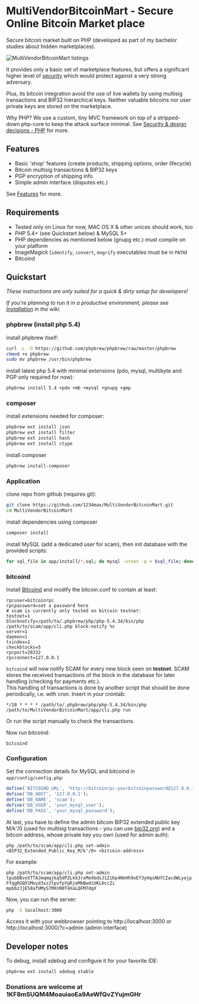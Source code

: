 # MultiVendorBitcoinMart - Secure Online Bitcoin Market place
Secure bitcoin market built on PHP (developed as part of my bachelor studies about hidden marketplaces).

![MultiVendorBitcoinMart listings](https://github.com/1234max/MultiVendorBitcoinMart/wiki/images/scam.png)

It provides only a basic set of marketplace features, but offers a significant higher level of [security](https://github.com/1234max/MultiVendorBitcoinMart/wiki/Security-&-Design-decisions)
which would protect against a very strong adversary.

Plus, its bitcoin integration avoid the use of live wallets by using multisig transactions and BIP32 hierarchical keys. 
Neither valuable bitcoins nor user private keys are stored on the marketplace. 

Why PHP? We use a custom, tiny MVC framework on top of a stripped-down php-core to keep the attack surface minimal.
See [Security & design decisions - PHP](https://github.com/1234Max/MultiVendorBitcoinMart/wiki/Security-&-Design-decisions#php) for more.

## Features

* Basic 'shop' features (create products, shipping options, order lifecycle)
* Bitcoin multisig transactions & BIP32 keys
* PGP encryption of shipping info
* Simple admin interface (disputes etc.)

See [Features](https://github.com/1234max/MultiVendorBitcoinMart/wiki/Features) for more.

## Requirements

* Tested only on Linux for now, MAC OS X & other unices should work, too
* PHP 5.4+ (see Quickstart below) & MySQL 5+
* PHP dependencies as mentioned below (gnupg etc.) must compile on your platform
* ImageMagick (`identify`, `convert`, `mogrify` executables must be in `PATH`)
* Bitcoind

## Quickstart
*These instructions are only suited for a quick & dirty setup for developers!*

*If you're planning to run it in a productive environment, 
please see [Installation](https://github.com/1234max/MultiVendorBitcoinMart/wiki/Installation) in the wiki.*

### phpbrew (install php 5.4)
install phpbrew itself:

```bash
curl -L -O https://github.com/phpbrew/phpbrew/raw/master/phpbrew
chmod +x phpbrew
sudo mv phpbrew /usr/bin/phpbrew
```

install latest php 5.4 with minimal extensions (pdo, mysql, multibyte and PGP only required for now):

```bash
phpbrew install 5.4 +pdo +mb +mysql +gnupg +gmp
```

### composer
install extensions needed for composer:

```bash
phpbrew ext install json
phpbrew ext install filter
phpbrew ext install hash
phpbrew ext install ctype
```

install composer

```bash
phpbrew install-composer
```

### Application
clone repo from github (requires git):

```bash
git clone https://github.com/1234max/MultiVendorBitcoinMart.git
cd MultiVendorBitcoinMart
```

install dependencies using composer

```bash
composer install
```

install MySQL (add a dedicated user for scam), then init database with the provided scripts:

```bash
for sql_file in app/install/*.sql; do mysql -uroot -p < $sql_file; done
```

### bitcoind
Install [Bitcoind](https://bitcoin.org/en/download) and modify the bitcoin.conf to contain at least:
```
rpcuser=bitcoinrpc
rpcpassword=set a password here
# scam is currently only tested on bitcoin testnet:
testnet=1
blocknotify=/path/to/.phpbrew/php/php-5.4.34/bin/php /path/to/scam/app/cli.php block-notify %s
server=1
daemon=1
txindex=1
checkblocks=5
rpcport=28332
rpcconnect=127.0.0.1
```

```bitcoind``` will now notify SCAM for every new block seen on **testnet**. 
SCAM stores the received transactions of the block in the database for later handling (checking for payments etc.).  
This handling of transactions is done by another script that should be done periodically, i.e. with cron. Insert in your crontab:

```*/10 * * * * /path/to/.phpbrew/php/php-5.4.34/bin/php /path/to/MultiVendorBitcoinMart/app/cli.php run```  

Or run the script manually to check the transactions.

Now run bitcoind:
```
bitcoind
```

### Configuration
Set the connection details for MySQL and bitcoind in `app/config/config.php`:
```php
define('BITCOIND_URL', 'http://bitcoinrpc:yourbitcoinpassword@127.0.0.1:28332');
define('DB_HOST', '127.0.0.1');
define('DB_NAME', 'scam');
define('DB_USER', 'your_mysql_user');
define('DB_PASS', 'your_mysql_password');
```

At last, you have to define the admin bitcoin BIP32 extended public key M/k'/0 (used for multisig transactions - you can use [bip32.org](http://bip32.org/)) and a bitcoin address, whose private key you own (used for admin auth):

`php /path/to/scam/app/cli.php set-admin <BIP32_Extended_Public_Key_M/k'/0> <bitcoin-address>`

For example:

`php /path/to/scam/app/cli.php set-admin tpubDBvoSTTAJmqmqjkq5dPZLkk3rxMe4bdsJ1ZiKp4NkHh9xEf3yHqsNUfCZacdWLyejpFfqgRGQX1Moyd3xz2tpvfpYpRjeMbBwdiUKL6ccZi mpbbzJjE58afUMyS7MXnN9T4XaLQFM7dqX`

Now, you can run the server:

```bash
php -S localhost:3000
```

Access it with your webbrowser pointing to http://localhost:3000 or http://localhost:3000/?c=admin (admin interface)

## Developer notes
To debug, install xdebug and configure it for your favorite IDE:

```bash
phpbrew ext install xdebug stable
```
### Donations are welcome at 1KF8mSUQM4MoauiaoEa9AeWfQvZYujmGHr ###
